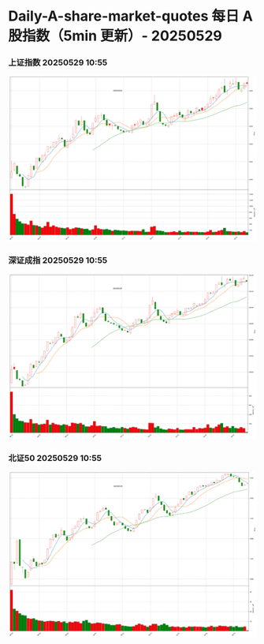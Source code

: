 
# Daily-A-share-market-quotes 每日 A 股指数（5min 更新）- 20250529

### 上证指数 20250529 10:55
![](./fig/2025/5/20250529-sh000001.png)

### 深证成指 20250529 10:55
![](./fig/2025/5/20250529-sz399001.png)

### 北证50 20250529 10:55
![](./fig/2025/5/20250529-bj899050.png)
